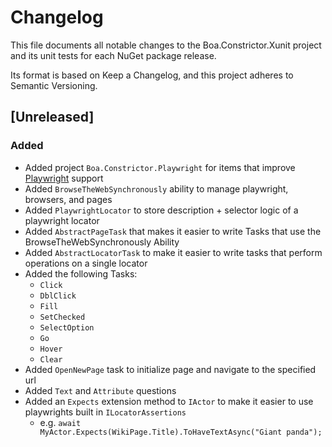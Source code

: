 ﻿# Changelog

This file documents all notable changes to the Boa.Constrictor.Xunit project and its unit tests for each NuGet package release.

Its format is based on Keep a Changelog, and this project adheres to Semantic Versioning.

## [Unreleased]

### Added

- Added project `Boa.Constrictor.Playwright` for items that improve [Playwright](https://playwright.dev/dotnet/) support
- Added `BrowseTheWebSynchronously` ability to manage playwright, browsers, and pages
- Added `PlaywrightLocator` to store description + selector logic of a playwright locator
- Added `AbstractPageTask` that makes it easier to write Tasks that use the BrowseTheWebSynchronously Ability
- Added `AbstractLocatorTask` to make it easier to write tasks that perform operations on a single locator
- Added the following Tasks:
  - `Click`
  - `DblClick`
  - `Fill`
  - `SetChecked`
  - `SelectOption`
  - `Go`
  - `Hover`
  - `Clear`
- Added `OpenNewPage` task to initialize page and navigate to the specified url
- Added `Text` and `Attribute` questions
- Added an `Expects` extension method to `IActor` to make it easier to use playwrights built in `ILocatorAssertions`
  - e.g. `await MyActor.Expects(WikiPage.Title).ToHaveTextAsync("Giant panda");`
